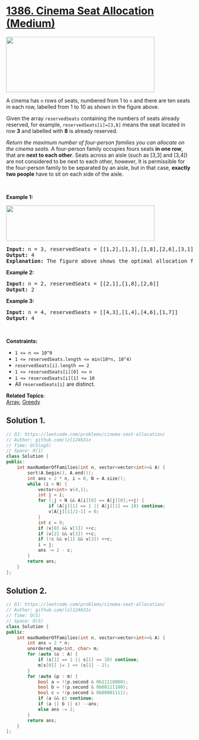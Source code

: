 # [1386. Cinema Seat Allocation (Medium)](https://leetcode.com/problems/cinema-seat-allocation/)

<p><img alt="" src="https://assets.leetcode.com/uploads/2020/02/14/cinema_seats_1.png" style="width: 400px; height: 149px;"></p>

<p>A cinema&nbsp;has <code>n</code>&nbsp;rows of seats, numbered from 1 to <code>n</code>&nbsp;and there are ten&nbsp;seats in each row, labelled from 1&nbsp;to 10&nbsp;as shown in the figure above.</p>

<p>Given the array <code>reservedSeats</code> containing the numbers of seats already reserved, for example, <code>reservedSeats[i]=[3,8]</code>&nbsp;means the seat located in row <strong>3</strong> and labelled with <b>8</b>&nbsp;is already reserved.&nbsp;</p>

<p><em>Return the maximum number of four-person families you can allocate on the cinema&nbsp;seats.</em> A four-person family occupies fours seats <strong>in one row</strong>, that are <strong>next to each other</strong>. Seats across an aisle (such as [3,3]&nbsp;and [3,4]) are not considered to be next to each other, however, It is permissible for the four-person family to be separated by an aisle, but in that case, <strong>exactly two people</strong> have to sit on each side of the aisle.</p>

<p>&nbsp;</p>
<p><strong>Example 1:</strong></p>

<p><img alt="" src="https://assets.leetcode.com/uploads/2020/02/14/cinema_seats_3.png" style="width: 400px; height: 96px;"></p>

<pre><strong>Input:</strong> n = 3, reservedSeats = [[1,2],[1,3],[1,8],[2,6],[3,1],[3,10]]
<strong>Output:</strong> 4
<strong>Explanation:</strong> The figure above shows the optimal allocation for four families, where seats mark with blue are already reserved and contiguous seats mark with orange are for one family.&nbsp;
</pre>

<p><strong>Example 2:</strong></p>

<pre><strong>Input:</strong> n = 2, reservedSeats = [[2,1],[1,8],[2,6]]
<strong>Output:</strong> 2
</pre>

<p><strong>Example 3:</strong></p>

<pre><strong>Input:</strong> n = 4, reservedSeats = [[4,3],[1,4],[4,6],[1,7]]
<strong>Output:</strong> 4
</pre>

<p>&nbsp;</p>
<p><strong>Constraints:</strong></p>

<ul>
	<li><code>1 &lt;= n &lt;= 10^9</code></li>
	<li><code>1 &lt;=&nbsp;reservedSeats.length &lt;= min(10*n, 10^4)</code></li>
	<li><code>reservedSeats[i].length == 2</code></li>
	<li><code>1&nbsp;&lt;=&nbsp;reservedSeats[i][0] &lt;= n</code></li>
	<li><code>1 &lt;=&nbsp;reservedSeats[i][1] &lt;= 10</code></li>
	<li>All <code>reservedSeats[i]</code> are distinct.</li>
</ul>


**Related Topics**:  
[Array](https://leetcode.com/tag/array/), [Greedy](https://leetcode.com/tag/greedy/)

## Solution 1.

```cpp
// OJ: https://leetcode.com/problems/cinema-seat-allocation/
// Author: github.com/lzl124631x
// Time: O(SlogS)
// Space: O(1)
class Solution {
public:
    int maxNumberOfFamilies(int n, vector<vector<int>>& A) {
        sort(A.begin(), A.end());
        int ans = 2 * n, i = 0, N = A.size();
        while (i < N) {
            vector<int> v(4,1);
            int j = i;
            for (;j < N && A[i][0] == A[j][0];++j) {
                if (A[j][1] == 1 || A[j][1] == 10) continue;
                v[A[j][1]/2-1] = 0;
            }
            int c = 0;
            if (v[0] && v[1]) ++c;
            if (v[2] && v[3]) ++c;
            if (!c && v[1] && v[2]) ++c;
            i = j;
            ans -= 2 - c;
        }
        return ans;
    }
};
```

## Solution 2.

```cpp
// OJ: https://leetcode.com/problems/cinema-seat-allocation/
// Author: github.com/lzl124631x
// Time: O(S)
// Space: O(S)
class Solution {
public:
    int maxNumberOfFamilies(int n, vector<vector<int>>& A) {
        int ans = 2 * n;
        unordered_map<int, char> m;
        for (auto &s : A) {
            if (s[1] == 1 || s[1] == 10) continue;
            m[s[0]] |= 1 << (s[1] - 2);
        }
        for (auto &p : m) {
            bool a = !(p.second & 0b11110000);
            bool b = !(p.second & 0b00111100);
            bool c = !(p.second & 0b00001111);
            if (a && c) continue;
            if (a || b || c) --ans;
            else ans -= 2;
        }
        return ans;
    }
};
```